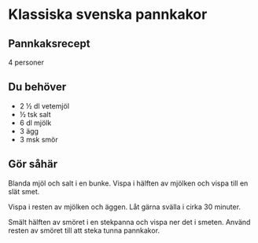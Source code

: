 # Klassiska svenska pannkakor

## Pannkaksrecept

4 personer

## Du behöver

* 2 ½ dl vetemjöl
* ½ tsk salt
* 6 dl mjölk
* 3 ägg
* 3 msk smör

## Gör såhär

Blanda mjöl och salt i en bunke. Vispa i hälften av mjölken och vispa till en slät smet.

Vispa i resten av mjölken och äggen. Låt gärna svälla i cirka 30 minuter.

Smält hälften av smöret i en stekpanna och vispa ner det i smeten. Använd resten av smöret till att steka tunna pannkakor.
